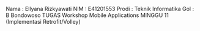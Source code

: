 Nama : Ellyana Rizkyawati
NIM : E41201553
Prodi : Teknik Informatika
Gol : B Bondowoso
TUGAS Workshop Mobile Applications MINGGU 11 (Implementasi Retrofit/Volley)